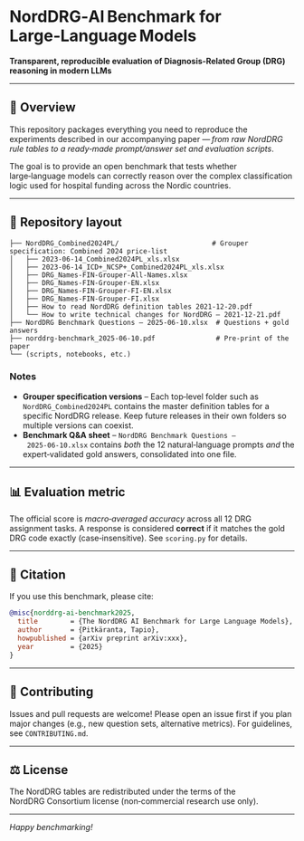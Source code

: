 # NordDRG‑AI Benchmark for Large‑Language Models

**Transparent, reproducible evaluation of Diagnosis‑Related Group (DRG) reasoning in modern LLMs**

---

## 🚀 Overview

This repository packages everything you need to reproduce the experiments described in our accompanying paper — *from raw NordDRG rule tables to a ready‑made prompt/answer set and evaluation scripts*.

The goal is to provide an open benchmark that tests whether large‑language models can correctly reason over the complex classification logic used for hospital funding across the Nordic countries.

---

## 📂 Repository layout

```text
├── NordDRG_Combined2024PL/                       # Grouper specification: Combined 2024 price‑list
│   ├── 2023‑06‑14_Combined2024PL_xls.xlsx
│   ├── 2023‑06‑14_ICD+_NCSP+_Combined2024PL_xls.xlsx
│   ├── DRG_Names‑FIN‑Grouper‑All‑Names.xlsx
│   ├── DRG_Names‑FIN‑Grouper‑EN.xlsx
│   ├── DRG_Names‑FIN‑Grouper‑FI‑EN.xlsx
│   ├── DRG_Names‑FIN‑Grouper‑FI.xlsx
│   ├── How to read NordDRG definition tables 2021‑12‑20.pdf
│   └── How to write technical changes for NordDRG – 2021‑12‑21.pdf
├── NordDRG Benchmark Questions – 2025‑06‑10.xlsx  # Questions + gold answers
├── norddrg‑benchmark_2025‑06‑10.pdf               # Pre‑print of the paper
└── (scripts, notebooks, etc.)
```

### Notes

* **Grouper specification versions** – Each top‑level folder such as `NordDRG_Combined2024PL` contains the master definition tables for a specific NordDRG release. Keep future releases in their own folders so multiple versions can coexist.
* **Benchmark Q\&A sheet** – `NordDRG Benchmark Questions – 2025‑06‑10.xlsx` contains *both* the 12 natural‑language prompts *and* the expert‑validated gold answers, consolidated into one file.

---

## 📊 Evaluation metric

The official score is *macro‑averaged accuracy* across all 12 DRG assignment tasks. A response is considered **correct** if it matches the gold DRG code exactly (case‑insensitive). See `scoring.py` for details.

---

## 📝 Citation

If you use this benchmark, please cite:

```bibtex
@misc{norddrg-ai-benchmark2025,
  title        = {The NordDRG AI Benchmark for Large Language Models},
  author       = {Pitkäranta, Tapio},
  howpublished = {arXiv preprint arXiv:xxx},
  year         = {2025}
}
```

---

## 🤝 Contributing

Issues and pull requests are welcome! Please open an issue first if you plan major changes (e.g., new question sets, alternative metrics). For guidelines, see `CONTRIBUTING.md`.

---

## ⚖️ License

The NordDRG tables are redistributed under the terms of the NordDRG Consortium license (non‑commercial research use only).

---

*Happy benchmarking!*
